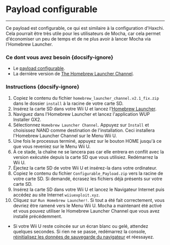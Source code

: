 # Payload configurable
---
Ce payload est configurable, ce qui est similaire à la configuration d'Haxchi. Cela pourrait être très utile pour les utilisateurs de Mocha, car cela permet d'économiser un peu de temps et de ne plus avoir à lancer Mocha via l'Homebrew Launcher.

### Ce dont vous avez besoin {docsify-ignore}

- Le <a href="docs/files/Configurable_Payload.zip" download>payload configurable</a>.
- La dernière version de [The Homebrew Launcher Channel](https://github.com/GaryOderNichts/homebrew_launcher/releases/tag/v2.1_fix).

### Instructions {docsify-ignore}

1. Copiez le contenu du fichier `homebrew_launcher_channel.v2.1_fix.zip` dans le dossier `install` à la racine de votre carte SD.
1. Insérez la carte SD dans votre Wii U et lancez l'[Homebrew Launcher](mocha/online-exploit/browser-exploit).
1. Naviguez dans l'Homebrew Launcher et lancez l'application WUP Installer GX2.
1. Sélectionnez `Homebrew Launcher Channel`. Appuyez sur `Install` et choisissez NAND comme destination de l'installation. Ceci installera l'Homebrew Launcher Channel sur le Menu Wii U.
1. Une fois le processus terminé, appuyez sur le bouton HOME jusqu'à ce que vous reveniez sur le Menu Wii U.
1. À ce stade, la chaîne ne se lancera pas car elle entrera en conflit avec la version exécutée depuis la carte SD que vous utilisiez. Redémarrez la Wii U.
1. Éjectez la carte SD de votre Wii U et insérez-la dans votre ordinateur.
1. Copiez le contenu du fichier `Configurable_Payload.zip` vers la racine de votre carte SD. Si demandé, écrasez les fichiers déjà présents sur votre carte SD.
1. Insérez la carte SD dans votre Wii U et lancez le Navigateur Internet puis accédez au site Internet `wiiuexploit.xyz`.
1. Cliquez sur `Run Homebrew Launcher!`. Si tout a été fait correctement, vous devriez être ramené vers le Menu Wii U. Mocha a maintenant été activé et vous pouvez utiliser le Homebrew Launcher Channel que vous avez installé précédemment.
 - Si votre Wii U reste coincée sur un écran blanc ou gelé, attendez quelques secondes. Si rien ne se passe, redémarrez la console, [réinitialisez les données de sauvegarde du navigateur](https://en-americas-support.nintendo.com/app/answers/detail/a_id/1507/~/how-to-delete-the-internet-browser-history) et réessayez.
